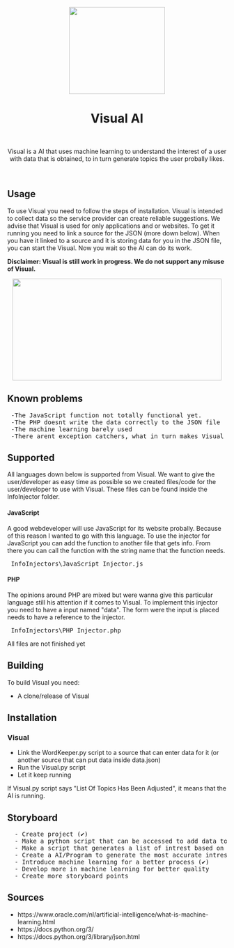  <p align="center"><img src="https://media2.giphy.com/media/IJN8K3ogDXbh657ZBV/giphy.gif" width="220" height="200"> </p>
<h1 align="center"> Visual AI </h1>
<br>
<p align="center">Visual is a AI that uses machine learning to understand the interest of a user with data that is obtained, to in turn generate topics the user probally likes.</p>
<br>

<h2> Usage</h2>

<p>To use Visual you need to follow the steps of installation. Visual is intended to collect data so the service provider can create reliable suggestions. We advise that Visual is used for only applications and or websites. To get it running you need to link a source for the JSON (more down below). When you have it linked to a source and it is storing data for you in the JSON file, you can start the Visual. Now you wait so the AI can do its work.</p>

<p><b> Disclaimer: Visual is still work in progress. We do not support any misuse of Visual.</b></p>
<p align="center"><img src="https://media4.giphy.com/media/ondcObRzXHxIANFAJ0/giphy.gif" width="480" height="234"> </p>

<h2> Known problems</h2>
<pre>
 -The JavaScript function not totally functional yet.
 -The PHP doesnt write the data correctly to the JSON file
 -The machine learning barely used
 -There arent exception catchers, what in turn makes Visual very unstable</pre>
 
<h2> Supported</h2>
 <p>All languages down below is supported from Visual. We want to give the user/developer as easy time as possible so we created files/code for the user/developer to use with Visual. These files can be found inside the InfoInjector folder.</p>
 <h4> JavaScript</h4>
 <p>A good webdeveloper will use JavaScript for its website probally. Because of this reason I wanted to go with this language. To use the injector for JavaScript you can add the function to another file that gets info. From there you can call the function with the string name that the function needs.</p>
 <pre> InfoInjectors\JavaScript_Injector.js </pre>
 <h4> PHP</h4>
 <p>The opinions around PHP are mixed but were wanna give this particular language still his attention if it comes to Visual. To implement this injector you need to have a input named "data". The form were the input is placed needs to have a reference to the injector.</p>
 <pre> InfoInjectors\PHP_Injector.php </pre>
 <p> All files are not finished yet </p>

## Building
To build Visual you need:
- A clone/release of Visual

<h2> Installation</h2>
  <h3> Visual</h3>
  <ul>
   <li>Link the WordKeeper.py script to a source that can enter data for it (or another source that can put data inside data.json)</li>
   <li>Run the Visual.py script</li>
   <li>Let it keep running</li></ul>
  <p> If Visual.py script says "List Of Topics Has Been Adjusted", it means that the AI is running.</p>
<h2> Storyboard</h2>
  <pre>
  - Create project (✔)
  - Make a python script that can be accessed to add data to some kind of storage (✔)
  - Make a script that generates a list of intrest based on the most used words/terms. (✔)
  - Create a AI/Program to generate the most accurate intrest list all the time (✔)
  - Introduce machine learning for a better process (✔)
  - Develop more in machine learning for better quality
  - Create more storyboard points</pre>
  
<h2> Sources</h2>
<ul>
  <li>https://www.oracle.com/nl/artificial-intelligence/what-is-machine-learning.html</li>
  <li>https://docs.python.org/3/</li>
  <li>https://docs.python.org/3/library/json.html</li>
</ul>



